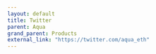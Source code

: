 ```yaml
---
layout: default
title: Twitter
parent: Aqua
grand_parent: Products
external_link: "https://twitter.com/aqua_eth"
---
```


